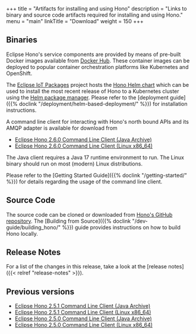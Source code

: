 +++
title = "Artifacts for installing and using Hono"
description = "Links to binary and source code artifacts required for installing and using Hono."
menu = "main"
linkTitle = "Download"
weight = 150
+++

## Binaries

Eclipse Hono's service components are provided by means of pre-built Docker images available from
[Docker Hub](https://hub.docker.com/u/eclipse/). These container images can be deployed to popular
container orchestration platforms like Kubernetes and OpenShift.

The [Eclipse IoT Packages](https://www.eclipse.org/packages/) project hosts the
[Hono Helm chart](https://github.com/eclipse/packages/tree/master/charts/hono)
which can be used to install the most recent release of Hono to a Kubernetes cluster
using the [Helm package manager](https://helm.sh).
Please refer to the [deployment guide]({{% doclink "/deployment/helm-based-deployment/" %}})
for installation instructions.

A command line client for interacting with Hono's north bound APIs and its AMQP adapter is available for download from

* [Eclipse Hono 2.6.0 Command Line Client (Java Archive)](https://www.eclipse.org/downloads/download.php?file=/hono/hono-cli-2.6.0-exec.jar)
* [Eclipse Hono 2.6.0 Command Line Client (Linux x86_64)](https://www.eclipse.org/downloads/download.php?file=/hono/hono-cli-2.6.0)

The Java client requires a Java 17 runtime environment to run. The Linux binary should run on most (modern) Linux distributions.

Please refer to the [Getting Started Guide]({{% doclink "/getting-started/" %}}) for details regarding the usage of the command
line client.

## Source Code

The source code can be cloned or downloaded from [Hono's GitHub repository](https://github.com/eclipse-hono/hono).
The [Building from Source]({{% doclink "/dev-guide/building_hono/" %}}) guide provides instructions on how to build Hono locally.

## Release Notes

For a list of the changes in this release, take a look at the [release notes]({{< relref "release-notes" >}}).

## Previous versions

* [Eclipse Hono 2.5.1 Command Line Client (Java Archive)](https://www.eclipse.org/downloads/download.php?file=/hono/hono-cli-2.5.1-exec.jar)
* [Eclipse Hono 2.5.1 Command Line Client (Linux x86_64)](https://www.eclipse.org/downloads/download.php?file=/hono/hono-cli-2.5.1)
* [Eclipse Hono 2.5.0 Command Line Client (Java Archive)](https://www.eclipse.org/downloads/download.php?file=/hono/hono-cli-2.5.0-exec.jar)
* [Eclipse Hono 2.5.0 Command Line Client (Linux x86_64)](https://www.eclipse.org/downloads/download.php?file=/hono/hono-cli-2.5.0)
